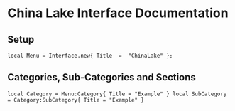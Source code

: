 # China Lake Interface Documentation 

## Setup 
``local Menu = Interface.new{ Title  =  "ChinaLake" };``

## Categories, Sub-Categories and Sections
`
local Category = Menu:Category{ Title = "Example" }
local SubCategory = Category:SubCategory{ Title = "Example" }
`



